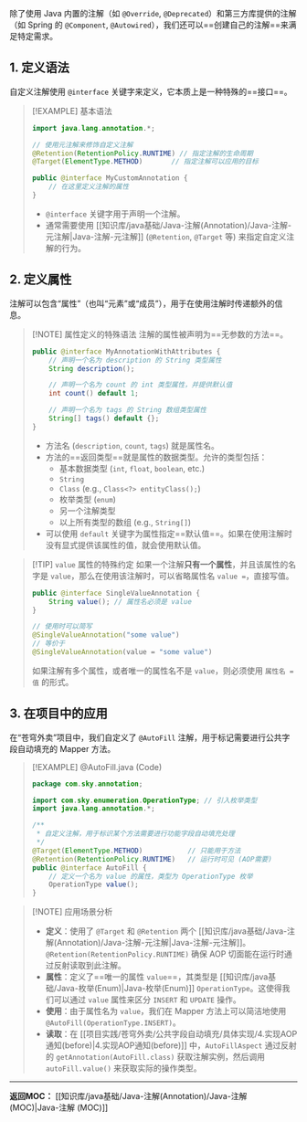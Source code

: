 
除了使用 Java 内置的注解（如 `@Override`, `@Deprecated`）和第三方库提供的注解（如 Spring 的 `@Component`, `@Autowired`），我们还可以==创建自己的注解==来满足特定需求。

## 1. 定义语法

自定义注解使用 `@interface` 关键字来定义，它本质上是一种特殊的==接口==。

> [!EXAMPLE] 基本语法
> ```java
> import java.lang.annotation.*;
>
> // 使用元注解来修饰自定义注解
> @Retention(RetentionPolicy.RUNTIME) // 指定注解的生命周期
> @Target(ElementType.METHOD)       // 指定注解可以应用的目标
>
> public @interface MyCustomAnnotation {
>     // 在这里定义注解的属性
> }
> ```
> * `@interface` 关键字用于声明一个注解。
> * 通常需要使用 [[知识库/java基础/Java-注解(Annotation)/Java-注解-元注解|Java-注解-元注解]] (`@Retention`, `@Target` 等) 来指定自定义注解的行为。

## 2. 定义属性

注解可以包含“属性”（也叫“元素”或“成员”），用于在使用注解时传递额外的信息。

> [!NOTE] 属性定义的特殊语法
> 注解的属性被声明为==无参数的方法==。
> ```java
> public @interface MyAnnotationWithAttributes {
>     // 声明一个名为 description 的 String 类型属性
>     String description();
>
>     // 声明一个名为 count 的 int 类型属性，并提供默认值
>     int count() default 1;
>
>     // 声明一个名为 tags 的 String 数组类型属性
>     String[] tags() default {};
> }
> ```
> * 方法名 (`description`, `count`, `tags`) 就是属性名。
> * 方法的==返回类型==就是属性的数据类型。允许的类型包括：
>     * 基本数据类型 (`int`, `float`, `boolean`, etc.)
>     * `String`
>     * `Class` (e.g., `Class<?> entityClass();`)
>     * 枚举类型 (`enum`)
>     * 另一个注解类型
>     * 以上所有类型的数组 (e.g., `String[]`)
> * 可以使用 `default` 关键字为属性指定==默认值==。如果在使用注解时没有显式提供该属性的值，就会使用默认值。

> [!TIP] `value` 属性的特殊约定
> 如果一个注解**只有一个属性**，并且该属性的名字是 `value`，那么在使用该注解时，可以省略属性名 `value =`，直接写值。
> ```java
> public @interface SingleValueAnnotation {
>     String value(); // 属性名必须是 value
> }
>
> // 使用时可以简写
> @SingleValueAnnotation("some value")
> // 等价于
> @SingleValueAnnotation(value = "some value")
> ```
> 如果注解有多个属性，或者唯一的属性名不是 `value`，则必须使用 `属性名 = 值` 的形式。

## 3. 在项目中的应用

在“苍穹外卖”项目中，我们自定义了 `@AutoFill` 注解，用于标记需要进行公共字段自动填充的 Mapper 方法。

> [!EXAMPLE] @AutoFill.java (Code)
> ```java
> package com.sky.annotation;
>
> import com.sky.enumeration.OperationType; // 引入枚举类型
> import java.lang.annotation.*;
>
> /**
>  * 自定义注解，用于标识某个方法需要进行功能字段自动填充处理
>  */
> @Target(ElementType.METHOD)           // 只能用于方法
> @Retention(RetentionPolicy.RUNTIME)   // 运行时可见 (AOP需要)
> public @interface AutoFill {
>     // 定义一个名为 value 的属性，类型为 OperationType 枚举
>     OperationType value();
> }
> ```
>

> [!NOTE] 应用场景分析
> * **定义**：使用了 `@Target` 和 `@Retention` 两个 [[知识库/java基础/Java-注解(Annotation)/Java-注解-元注解|Java-注解-元注解]]。`@Retention(RetentionPolicy.RUNTIME)` 确保 AOP 切面能在运行时通过反射读取到此注解。
> * **属性**：定义了==唯一的属性 `value`==，其类型是 [[知识库/java基础/Java-枚举(Enum)|Java-枚举(Enum)]] `OperationType`。这使得我们可以通过 `value` 属性来区分 `INSERT` 和 `UPDATE` 操作。
> * **使用**：由于属性名为 `value`，我们在 Mapper 方法上可以简洁地使用 `@AutoFill(OperationType.INSERT)`。
> * **读取**：在 [[项目实践/苍穹外卖/公共字段自动填充/具体实现/4.实现AOP通知(before)|4.实现AOP通知(before)]] 中，`AutoFillAspect` 通过反射的 `getAnnotation(AutoFill.class)` 获取注解实例，然后调用 `autoFill.value()` 来获取实际的操作类型。

---
**返回MOC：**
[[知识库/java基础/Java-注解(Annotation)/Java-注解 (MOC)|Java-注解 (MOC)]]